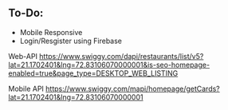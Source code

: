 ## To-Do:

- Mobile Responsive
- Login/Resgister using Firebase

Web-API
https://www.swiggy.com/dapi/restaurants/list/v5?lat=21.1702401&lng=72.83106070000001&is-seo-homepage-enabled=true&page_type=DESKTOP_WEB_LISTING

Mobile API
https://www.swiggy.com/mapi/homepage/getCards?lat=21.1702401&lng=72.83106070000001
